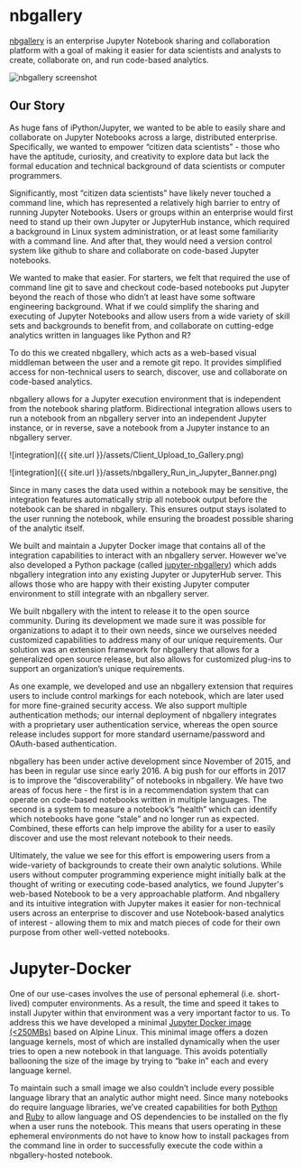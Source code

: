 # nbgallery

[nbgallery](https://github.com/nbgallery/nbgallery) is an enterprise Jupyter Notebook sharing and collaboration platform with a goal of making it easier for data scientists and analysts to create, collaborate on, and run code-based analytics.

![nbgallery screenshot](https://cloud.githubusercontent.com/assets/8132519/23445445/9f48c65e-fdf8-11e6-8ef0-d9cb7942b870.png)

## Our Story

As huge fans of iPython/Jupyter, we wanted to be able to easily share and collaborate on Jupyter Notebooks across a large, distributed enterprise.  Specifically, we wanted to empower “citizen data scientists” - those who have the aptitude, curiosity, and creativity to explore data but lack the formal education and technical background of data scientists or computer programmers.

Significantly, most “citizen data scientists” have likely never touched a command line, which has represented a relatively high barrier to entry of running Jupyter Notebooks.  Users or groups within an enterprise would first need to stand up their own Jupyter or JupyterHub instance, which required a background in Linux system administration, or at least some familiarity with a command line.  And after that, they would need a version control system like github to share and collaborate on code-based Jupyter notebooks.

We wanted to make that easier.  For starters, we felt that required the use of command line git to save and checkout code-based notebooks put Jupyter beyond the reach of those who didn’t at least have some software engineering background.  What if we could simplify the sharing and executing of Jupyter Notebooks and allow users from a wide variety of skill sets and backgrounds to benefit from, and collaborate on cutting-edge analytics written in languages like Python and R?

To do this we created nbgallery, which acts as a web-based visual middleman between the user and a remote git repo.  It provides simplified access for non-technical users to search, discover, use and collaborate on code-based analytics.

nbgallery allows for a Jupyter execution environment that is independent from the notebook sharing platform.  Bidirectional integration allows users to run a notebook from an nbgallery server into an independent Jupyter instance, or in reverse, save a notebook from a Jupyter instance to an nbgallery server.  

![integration]({{ site.url }}/assets/Client_Upload_to_Gallery.png)

![integration]({{ site.url }}/assets/nbgallery_Run_in_Jupyter_Banner.png)

Since in many cases the data used within a notebook may be sensitive, the integration features automatically strip all notebook output before the notebook can be shared in nbgallery.  This ensures output stays isolated to the user running the notebook, while ensuring the broadest possible sharing of the analytic itself.

We built and maintain a Jupyter Docker image that contains all of the integration capabilities to interact with an nbgallery server.  However we’ve also developed a Python package (called [jupyter-nbgallery](https://pypi.python.org/pypi/jupyter-nbgallery)) which adds nbgallery integration into any existing Jupyter or JupyterHub server.  This allows those who are happy with their existing Jupyter computer environment to still integrate with an nbgallery server.

We built nbgallery with the intent to release it to the open source community.  During its development we made sure it was possible for organizations to adapt it to their own needs, since we ourselves needed customized capabilities to address many of our unique requirements.  Our solution was an extension framework for nbgallery that allows for a generalized open source release, but also allows for customized plug-ins to support an organization’s unique requirements.

As one example, we developed and use an nbgallery extension that requires users to include control markings for each notebook, which are later used for more fine-grained security access.  We also support multiple authentication methods; our internal deployment of nbgallery integrates with a proprietary user authentication service, whereas the open source release includes support for more standard username/password and OAuth-based authentication.

nbgallery has been under active development since November of 2015, and has been in regular use since early 2016.  A big push for our efforts in 2017 is to improve the “discoverability” of notebooks in nbgallery.  We have two areas of focus here - the first is in a recommendation system that can operate on code-based notebooks written in multiple languages.  The second is a system to measure a notebook’s “health” which can identify which notebooks have gone “stale” and no longer run as expected.  Combined, these efforts can help improve the ability for a user to easily discover and use the most relevant notebook to their needs.

Ultimately, the value we see for this effort is empowering users from a wide-variety of backgrounds to create their own analytic solutions.  While users without computer programming experience might initially balk at the thought of writing or executing code-based analytics, we found Jupyter's web-based Notebook to be a very approachable platform.  And nbgallery and its intuitive integration with Jupyter makes it easier for non-technical users across an enterprise to discover and use Notebook-based analytics of interest - allowing them to mix and match pieces of code for their own purpose from other well-vetted notebooks.

# Jupyter-Docker

One of our use-cases involves the use of personal ephemeral (i.e. short-lived) computer environments.  As a result, the time and speed it takes to install Jupyter within that environment was a very important factor to us.  To address this we have developed a minimal [Jupyter Docker image (<250MBs)](https://hub.docker.com/r/nbgallery/jupyter-alpine/) based on Alpine Linux.  This minimal image offers a dozen language kernels, most of which are installed dynamically when the user tries to open a new notebook in that language.  This avoids potentially ballooning the size of the image by trying to “bake in” each and every language kernel.

To maintain such a small image we also couldn’t include every possible language library that an analytic author might need.  Since many notebooks do require language libraries, we’ve created capabilities for both [Python](https://github.com/nbgallery/ipydeps) and [Ruby](https://github.com/nbgallery/iruby-dependencies) to allow language and OS dependencies to be installed on the fly when a user runs the notebook.  This means that users operating in these ephemeral environments do not have to know how to install packages from the command line in order to successfully execute the code within a nbgallery-hosted notebook.
